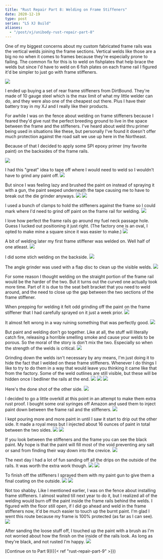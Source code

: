 ```yaml
---
title: "Rust Repair Part 8: Welding on Frame Stiffeners"
date: 2020-12-19
type: post
series: "LS XJ Build"
aliases:
  - "/post/xj/unibody-rust-repair-part-8"
---
```


One of my biggest concerns about my custom fabricated frame rails was the vertical welds joining the frame sections. Vertical welds like those are a big no no when it comes to frames because they're especially prone to failing. The common fix for this is to weld on fishplates that help brace the welds but since I'd have to weld on 6 fish plates on each frame rail I figured it'd be simpler to just go with frame stiffeners.

![](images/1.jpg)

I ended up buying a set of rear frame stiffeners from DirtBound. They're made of 10 gauge steel which is the max limit of what my little welder can do, and they were also one of the cheapest out there. Plus I have their battery tray in my XJ and I really like their products.

For awhile I was on the fence about welding on frame stiffeners because I feared they'd give rust the perfect breeding ground to live in the space between the frame and the stiffeners. I've heard about weld thru primer being used in situations like these, but personally I've found it doesn't offer much protection against the road salt we use up here in the Northeast.

Because of that I decided to apply some SPI epoxy primer (my favorite paint) on the backsides of the frame rails.

![](images/2.jpg)

I had this "great" idea to tape off where I would need to weld so I wouldn't have to grind any paint off.
![](images/3.jpg)

But since I was feeling lazy and brushed the paint on instead of spraying it with a gun, the paint seeped underneath the tape causing me to have to break out the die grinder anyways.
![](images/4.jpg)
![](images/5.jpg)

I used a bunch of clamps to hold the stiffeners against the frame so I could mark where I'd need to grind off paint on the frame rail for welding.
![](images/6.jpg)

I love how perfect the frame rails go around my fuel neck passage hole. Guess I lucked out positioning it just right. (The factory one is an oval, I opted to make mine a square since it was easier to make.)
![](images/7.jpg)

A bit of welding later my first frame stiffener was welded on. Well half of one atleast.
![](images/8.jpg)

I did some stich welding on the backside.
![](images/9.jpg)

The angle grinder was used with a flap disc to clean up the visible welds.
![](images/10.jpg)

For some reason I thought welding on the straight portion of the frame rail would be the harder of the two. But it turns out the curved one actually took more time. Part of it is due to the seat belt bracket that you need to weld around, and the need to close up the gap between the two sections of the frame stiffener.

When prepping for welding it felt odd grinding off the paint on the frame stiffener that I had carefully sprayed on it just a week prior.
![](images/12.jpg)

It almost felt wrong in a way ruining something that was perfectly good.
![](images/13.jpg)

But paint and welding don't go together. Like at all, the stuff will literally catch fire, releasing a horrible smelling smoke and cause your welds to be porous. So the moral of the story is don't mix the two. Especially so when the strength of the welds is critical.
![](images/14.jpg)

Grinding down the welds isn't necessary by any means, I'm just doing it to hide the fact that I welded on these frame stiffeners. Whenever I do things I like to try to do them in a way that would leave you thinking it came like that from the factory. Some of the weld outlines are still visible, but these will be hidden once I bedliner the rails at the end.
![](images/15.jpg)
![](images/16.jpg)
![](images/17.jpg)

Here's the done shot of the other side.
![](images/18.jpg)

I decided to go a little overkill at this point in an attempt to make them extra rust proof. I bought some oral syringes off Amazon and used them to inject paint down between the frame rail and the stiffeners.
![](images/19.jpg)

I kept pouring more and more paint in until I saw it start to drip out the other side. It made a royal mess but I injected about 16 ounces of paint in total between the two sides.
![](images/20.jpg)
![](images/22.jpg)

If you look between the stiffeners and the frame you can see the black paint. My hope is that the paint will fill most of the void preventing any salt or sand from finding their way down into the crevice.
![](images/21.jpg)

The next day I had a lot of fun sanding off all the drips on the outside of the rails. It was worth the extra work though.
![](images/23.jpg)
![](images/24.jpg)

To finish off the stiffeners I sprayed them with my paint gun to give them a final coating on the outside.
![](images/25.jpg)
![](images/26.jpg)

Not too shabby. Like I mentioned earlier, I was on the fence about installing frame stiffeners. I almost waited till next year to do it, but I realized all of the welding would burn off the paint inside the frame rails behind the welds. I figured with the floor still open, if I did go ahead and weld in the frame stiffeners now, it'd be much easier to touch up the burnt paint. I'm glad I went this route because my frame is 100% protected (as far as I can see).
![](images/27.jpg)

After sanding the loose stuff off, I touched up the paint with a brush as I'm not worried about how the finish on the inside of the rails look. As long as they're black, and not rusted I'm happy.
![](images/28.jpg)

[Continue on to Part 9]({{< ref "rust-repair-part-9" >}})
